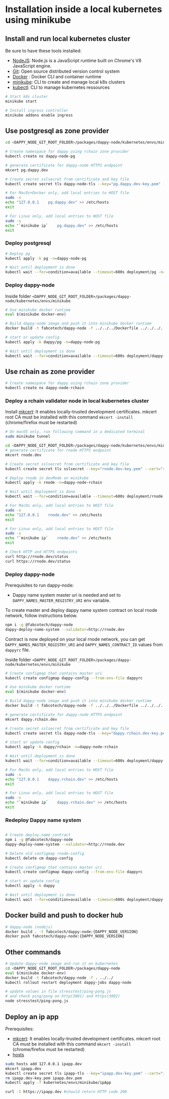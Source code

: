 # Installation inside a local kubernetes using minikube

## Install and run local kubernetes cluster

Be sure to have these tools installed:
- [NodeJS](https://nodejs.org/): Node.js is a JavaScript runtime built on Chrome's V8 JavaScript engine.
- [Git](https://git-scm.com/):  Open source distributed version control system
- [Docker](https://www.docker.com/get-started) : Docker CLI and container runtime
- [minikube](https://minikube.sigs.k8s.io/): CLI to create and manage local k8s clusters
- [kubectl](https://kubernetes.io/docs/tasks/tools/#kubectl): CLI to manage kubernetes ressources

```sh
# Start k8s cluster
minikube start

# Install ingress controller
minikube addons enable ingress
```

## Use postgresql as zone provider

```sh
cd <DAPPY_NODE_GIT_ROOT_FOLDER>/packages/dappy-node/kubernetes/envs/minikube

# Create namespace for dappy using rchain zone provider
kubectl create ns dappy-node-pg

# generate certificate for dappy-node HTTPS endpoint
mkcert pg.dappy.dev

# Create secret sslsecret from certificate and key file
kubectl create secret tls dappy-node-tls --key="pg.dappy.dev-key.pem" --cert="pg.dappy.dev.pem" -n=dappy-node-pg

# For MacOs+Docker only, add local entries to HOST file
sudo -s
echo "127.0.0.1    pg.dappy.dev" >> /etc/hosts
exit

# For Linux only, add local entries to HOST file
sudo -s
echo "`minikube ip`    pg.dappy.dev" >> /etc/hosts
exit
```

### Deploy postgresql

```sh
# Deploy pg
kubectl apply -k pg -n=dappy-node-pg

# Wait until deployment is done
kubectl wait --for=condition=available --timeout=600s deployment/pg -n=dappy-node-pg
```

### Deploy dappy-node

Inside folder `<DAPPY_NODE_GIT_ROOT_FOLDER>/packages/dappy-node/kubernetes/envs/minikube`

```sh
# Use minikube docker runtime
eval $(minikube docker-env)

# Build dappy-node image and push it into minikube docker runtime
docker build -t fabcotech/dappy-node -f ../../../Dockerfile ../../../../../

# start or update config
kubectl apply -k dappy/pg -n=dappy-node-pg

# Wait until deployment is done
kubectl wait --for=condition=available --timeout=600s deployment/dappy-node -n=dappy-node-pg
```

## Use rchain as zone provider

```sh
# Create namespace for dappy using rchain zone provider
kubectl create ns dappy-node-rchain
```

### Deploy a rchain validator node in local kubernetes cluster

Install [mkcert](https://github.com/FiloSottile/mkcert): It enables locally-trusted development certificates. mkcert root CA must be installed with this command `mkcert -install` (chrome/firefox must be restarted)

```sh
# On macOS only, run following command in a dedicated terminal
sudo minikube tunnel

cd <DAPPY_NODE_GIT_ROOT_FOLDER>/packages/dappy-node/kubernetes/envs/minikube
# generate certificate for rnode HTTPS endpoint
mkcert rnode.dev

# Create secret sslsecret from certificate and key file
kubectl create secret tls sslsecret --key="rnode.dev-key.pem" --cert="rnode.dev.pem" -n=dappy-node-rchain

# Deploy rnode in devMode on minikube
kubectl apply -k rnode -n=dappy-node-rchain

# Wait until deployment is done
kubectl wait --for=condition=available --timeout=600s deployment/rnode -n=dappy-node-rchain

# For MacOs only, add local entries to HOST file
sudo -s
echo "127.0.0.1    rnode.dev" >> /etc/hosts
exit

# For Linux only, add local entries to HOST file
sudo -s
echo "`minikube ip`    rnode.dev" >> /etc/hosts
exit

# Check HTTP and HTTPS endpoints
curl http://rnode.dev/status
curl https://rnode.dev/status
```

### Deploy dappy-node

Prerequisites to run dappy-node:
- Dappy name system master uri is needed and set to `DAPPY_NAMES_MASTER_REGISTRY_URI` env variable.

To create master and deploy dappy name system contract on local rnode network, follow instructions below.

```sh
npm i -g @fabcotech/dappy-node
dappy-deploy-name-system --validator=http://rnode.dev
```

Contract is now deployed on your local rnode network, you can get `DAPPY_NAMES_MASTER_REGISTRY_URI` and `DAPPY_NAMES_CONTRACT_ID` values from `dappyrc` file.

Inside folder `<DAPPY_NODE_GIT_ROOT_FOLDER>/packages/dappy-node/kubernetes/envs/minikube`

```sh
# Create configmap that contains master uri
kubectl create configmap dappy-config --from-env-file dappyrc

# Use minikube docker runtime
eval $(minikube docker-env)

# Build dappy-node image and push it into minikube docker runtime
docker build -t fabcotech/dappy-node -f ../../../Dockerfile ../../../../../

# generate certificate for dappy-node HTTPS endpoint
mkcert dappy.rchain.dev

# Create secret sslsecret from certificate and key file
kubectl create secret tls dappy-node-tls --key="dappy.rchain.dev-key.pem" --cert="dappy.rchain.dev.pem" -n=dappy-node-rchain

# start or update config
kubectl apply -k dappy/rchain -n=dappy-node-rchain

# Wait until deployment is done
kubectl wait --for=condition=available --timeout=600s deployment/dappy-node -n=dappy-node-rchain

# For MacOs only, add local entries to HOST file
sudo -s
echo "127.0.0.1    dappy.rchain.dev" >> /etc/hosts
exit

# For Linux only, add local entries to HOST file
sudo -s
echo "`minikube ip`    dappy.rchain.dev" >> /etc/hosts
exit
```

### Redeploy Dappy name system

```sh

# Create deploy_name_contract
npm i -g @fabcotech/dappy-node
dappy-deploy-name-system --validator=http://rnode.dev

# Delete old configmap rnode-config
kubectl delete cm dappy-config

# Create configmap that contains master uri
kubectl create configmap dappy-config --from-env-file dappyrc

# start or update config
kubectl apply -k dappy

# Wait until deployment is done
kubectl wait --for=condition=available --timeout=600s deployment/dappy-node
```

## Docker build and push to docker hub

```sh
# dappy-node (nodejs)
docker build . -t fabcotech/dappy-node:{DAPPY_NODE_VERSION}
docker push fabcotech/dappy-node:{DAPPY_NODE_VERSION}
```

## Other commands

```sh
# Update dappy-node image and run it on kubernetes
cd <DAPPY_NODE_GIT_ROOT_FOLDER>/packages/dappy-node
eval $(minikube docker-env)
docker build -t fabcotech/dappy-node -f . ../../
kubectl rollout restart deployment dappy-jobs dappy-node

# update values in file stresstest/ping-pong.js
# and check ping/pong on http(3001) and https(3002)
node stresstest/ping-pong.js
```

## Deploy an ip app

Prerequisites:
- [mkcert](https://github.com/FiloSottile/mkcert): It enables locally-trusted development certificates. mkcert root CA must be installed with this command `mkcert -install` (chrome/firefox must be restarted)
- [hosts](https://github.com/xwmx/hosts)

```sh
sudo hosts add 127.0.0.1 ipapp.dev
mkcert ipapp.dev
kubectl create secret tls ipapp-tls --key="ipapp.dev-key.pem" --cert="ipapp.dev.pem"
rm ipapp.dev-key.pem ipapp.dev.pem
kubectl apply -f kubernetes/envs/minikube/ipApp

curl -I https://ipapp.dev #should return HTTP code 200
```
